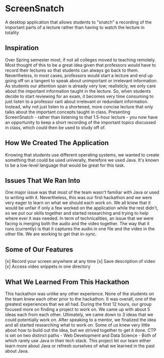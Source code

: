 # ScreenSnatch

A desktop application that allows students to "snatch" a recording of the important parts of a lecture rather than having to watch the lecture in totality

## Inspiration

Over Spring semester most, if not all colleges moved to teaching remotely. Most thought of this to be a great idea given that professors would have to record their lectures so that students can always go back to them. Nevertheless, in most cases, professors would start a lecture and end up going off on a tangent to speak about unimportant or irrelevant information. As students our attention span is already very low; realisticly, we only care about the important information taught in the lecture. So, when students decide to start reviewing for an exam, it becomes very time consuming to just listen to a professor rant about irrelevant or redundant information. Instead, why not just listen to a shortened, more concise lecture that only talks about the important concepts taught in class. Presenting ScreenSnatch - rather than listening to that 1.5-hour lecture - you now have an opportunity to keep a short recording of the important topics discussed in class, which could then be used to study off of.

## How We Created The Application

Knowing that students use different operating systems, we wanted to create something that could be used univerally, therefore we used Java. It's known to be a low-level language that would be great for this task. 

## Issues That We Ran Into

One major issue was that most of the team wasn't familiar with Java or used to writing with it. Nevertheless, this was our first hackathon and we were very eager to learn on what we should each work on. We all knew that it would be unfair if only a few worked on the application while the rest didn't, so we put our skills together and started researching and trying to help where ever it was needed. In term of technicalities, an issue that we were facing is merging both the audio and the video together. The way that it runs (currently) is that it captures the audio in one file and the video in the other file. We are working to get that in-sync.

## Some of Our Features

[x] Record your screen anywhere at any time
[x] Save description of video
[x] Access video snippets in one directory

## What We Learned From This Hackathon

This hackathon was unlike any other experience. None of the students on the team knew each other prior to the hackathon. It was overall, one of the greatest experiences that we all had. During the first 12 hours, our group focused more on finding a project to work on. We came up with about 5 ideas each from each other. Ultimately, we came down to 3 ideas that we could potentially work on. After speaking to a mentor, we finalized the idea and all started researching what to work on. Some of us knew very little about how to build out the idea, but we strived together to get it done. CTP is set on two distinct paths - Web Development and Data Science - Both of which rarely use Java in their tech stack. This project let our team either learn more about Java or refresh ourselves of what we learned in the past about Java.

